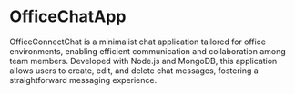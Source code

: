 # OfficeChatApp
OfficeConnectChat is a minimalist chat application tailored for office environments, enabling efficient communication and collaboration among team members. Developed with Node.js and MongoDB, this application allows users to create, edit, and delete chat messages, fostering a straightforward messaging experience.
